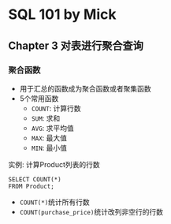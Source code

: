 # SQL 101 by Mick #
## Chapter 3 对表进行聚合查询 ##


### 聚合函数 ###

- 用于汇总的函数成为聚合函数或者聚集函数
- 5个常用函数
    - `COUNT`: 计算行数
    - `SUM`: 求和
    - `AVG`: 求平均值
    - `MAX`: 最大值
    - `MIN`: 最小值

实例: 计算Product列表的行数
```
SELECT COUNT(*)
FROM Product;
```
- `COUNT(*)`统计所有行数
- `COUNT(purchase_price)`统计改列非空行的行数




